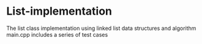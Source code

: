 # List-implementation
The list class implementation using linked list data structures and algorithm
main.cpp includes a series of test cases
